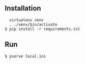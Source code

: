 ## Installation
```
  virtualenv venv
  . ./venv/bin/activate
$ pip install -r requirements.txt
```

## Run
```
$ pserve local.ini
```
